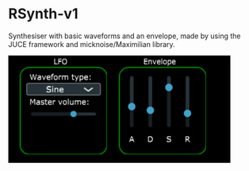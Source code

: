 # RSynth-v1

Synthesiser with basic waveforms and an envelope, made by using the JUCE framework and micknoise/Maximilian library. 

![synth look](/Capture.PNG)
